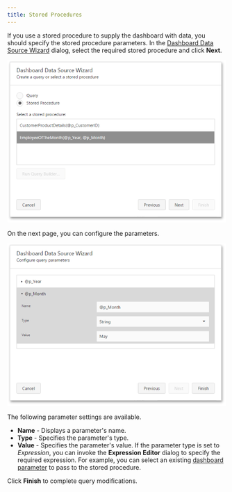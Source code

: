 ```yaml
---
title: Stored Procedures
---
```

If you use a stored procedure to supply the dashboard with data, you should specify the stored procedure parameters. In the [Dashboard Data Source Wizard](../../../../../dashboard-for-web/articles/web-dashboard-designer-mode/providing-data/working-with-sql-data-sources/dashboard-data-source-wizard.md) dialog, select the required stored procedure and click **Next**.

![wdd-stored-procedure](../../../../images/Img124982.png)

On the next page, you can configure the parameters.

![wdd-stored-procedure-page2](../../../../images/Img124983.png)

The following parameter settings are available.
* **Name** - Displays a parameter's name.
* **Type** - Specifies the parameter's type.
* **Value** - Specifies the parameter's value. If the parameter type is set to _Expression_, you can invoke the **Expression Editor** dialog to specify the required expression. For example, you can select an existing [dashboard parameter](../../../../../dashboard-for-web/articles/web-dashboard-designer-mode/data-analysis/dashboard-parameters.md) to pass to the stored procedure.

Click **Finish** to complete query modifications.